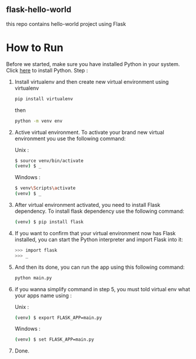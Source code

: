 ## flask-hello-world
this repo contains hello-world project using Flask

# How to Run
Before we started, make sure you have installed Python in your system. Click [here](https://www.python.org/downloads/) to install Python. 
Step :
1. Install virtualenv and then create new virtual environment using virtualenv
   ```bash
   pip install virtualenv
   ```
   then 
   ```bash
   python -m venv env
   ```
2. Active virtual environment. To activate your brand new virtual environment you use the following command:
   
   Unix :
   ```bash
   $ source venv/bin/activate
   (venv) $ _
   ```
   Windows :
   ```bash
   $ venv\Scripts\activate
   (venv) $ _
   ```
3. After virtual environment activated, you need to install Flask dependency. To install flask dependency use the following command:
   ```bash
   (venv) $ pip install flask
   ```
4. If you want to confirm that your virtual environment now has Flask installed, you can start the Python interpreter and import Flask into it:
   ```bash
   >>> import flask
   >>> _
   ```
5. And then its done, you can run the app using this following command:
   ```bash
   python main.py
   ```
6. if you wanna simplify command in step 5, you must told virtual env what your apps name using :
   
   Unix :
   ```bash
   (venv) $ export FLASK_APP=main.py
   ```
   Windows :
   ```bash
   (venv) $ set FLASK_APP=main.py
   ```
7. Done.
